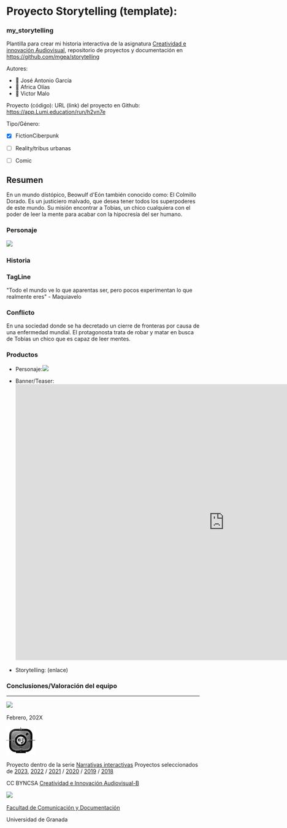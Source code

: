 
# Proyecto Storytelling (template): 
### my_storytelling
Plantilla para crear mi historia interactiva de la asignatura [Creatividad e innovación Audiovisual](https://www.ugr.es/estudiantes/grados/grado-comunicacion-audiovisual/creacion-difusion-nuevos-contenidos-audiovis), repositorio de proyectos y documentación en https://github.com/mgea/storytelling


Autores:  
<!---
Incluir lista de personas del grupo 
Se puede añadir enlace a página personal de github o lo que se quiera...(optativo)
-->

- :chicken: José Antonio García
- :octopus: Africa Olías
- :wolf: Victor Malo


Proyecto (código): 
URL (link) del proyecto en Github: https://app.Lumi.education/run/h2vn7e


Tipo/Género:  
- [x] FictionCiberpunk  
- [ ] Reality/tribus urbanas  
- [ ] Comic



## Resumen
En un mundo distópico, Beowulf d'Eón también conocido como: El Colmillo Dorado. Es un justiciero malvado, que desea tener todos los superpoderes de este mundo. Su misión encontrar a Tobias, un chico cualquiera con el poder de leer la mente para acabar con la hipocresía del ser humano.

### Personaje

![](https://github.com/joseantoniorae/my_storytelling/blob/main/Ficha%20personaje.jpeg?raw=true)

### Historia


### TagLine
"Todo el mundo ve lo que aparentas ser, pero pocos experimentan lo que realmente eres" -  Maquiavelo

### Conflicto 
En una sociedad donde se ha decretado un cierre de fronteras por causa de una enfermedad mundial. El protagonosta trata de robar y matar en busca de Tobías un chico que es capaz de leer mentes.

### Productos

- Personaje:![](https://github.com/joseantoniorae/my_storytelling/blob/main/Ficha%20personaje.jpeg?raw=true)


- Banner/Teaser:  <iframe src="https://app.lumi.education/api/v1/run/h2vn7e/embed" width="1088" height="720" frameborder="0" allowfullscreen="allowfullscreen" allow="geolocation *; microphone *; camera *; midi *; encrypted-media *"></iframe><script src="https://app.Lumi.education/api/v1/h5p/core/js/h5p-resizer.js" charset="UTF-8"></script>


- Storytelling: (enlace) 




### Conclusiones/Valoración del equipo






------
![](https://upload.wikimedia.org/wikipedia/commons/thumb/6/62/CC-BY-SA-Andere_Wikis_%28v%29.svg/200px-CC-BY-SA-Andere_Wikis_%28v%29.svg.png)

<!---
Lista completa de emojis de markDown - https://gist.github.com/rxaviers/7360908) 
-->

Febrero, 202X

![](https://github.com/mgea/CRIAv/blob/main/logo_criav75.png)

Proyecto dentro de la serie [Narrativas interactivas](https://github.com/mgea/storytelling/blob/master/What_is_a_digital_storytelling.md) 
Proyectos seleccionados de [2023](https://github.com/mgea/storytelling/tree/master/2023), [2022](https://github.com/mgea/storytelling/blob/master/2022/readme.md) / [2021](https://github.com/mgea/storytelling/blob/master/2021/readme.md) / [2020](https://github.com/mgea/storytelling/blob/master/2020/readme.md)  / 
[2019](https://github.com/mgea/storytelling/blob/master/2019/readme.md) / [2018](https://github.com/mgea/storytelling/blob/master/2018/readme.md) 

CC BYNCSA [Creatividad e Innovación Audiovisual-B](https://github.com/mgea/criav/)

<img src="https://mirrors.creativecommons.org/presskit/buttons/88x31/png/by-nc-sa.png"  width="75" > 

[Facultad de Comunicación y Documentación](http://fcd.ugr.es)

Universidad de Granada
